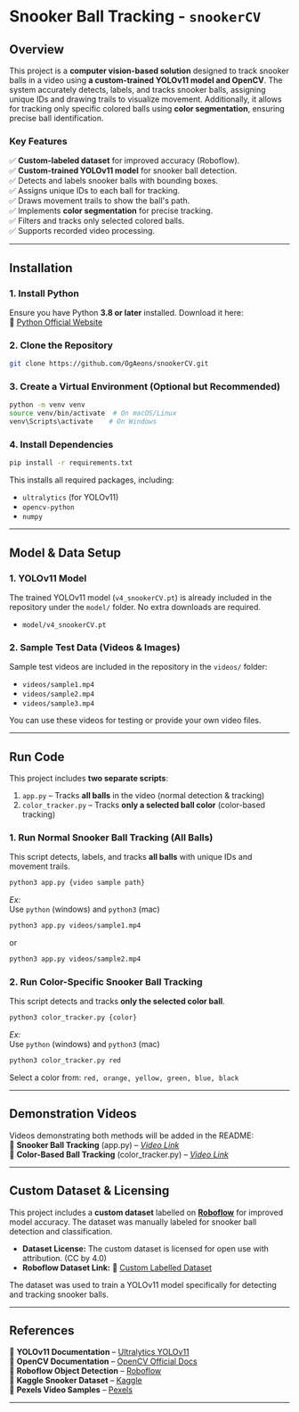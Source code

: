# Snooker Ball Tracking - ` snookerCV `

## Overview
This project is a **computer vision-based solution** designed to track snooker balls in a video using **a custom-trained YOLOv11 model and OpenCV**. The system accurately detects, labels, and tracks snooker balls, assigning unique IDs and drawing trails to visualize movement. Additionally, it allows for tracking only specific colored balls using **color segmentation**, ensuring precise ball identification.

### **Key Features**
✅ **Custom-labeled dataset** for improved accuracy (Roboflow).  
✅ **Custom-trained YOLOv11 model** for snooker ball detection.  
✅ Detects and labels snooker balls with bounding boxes.  
✅ Assigns unique IDs to each ball for tracking.  
✅ Draws movement trails to show the ball's path. \
✅ Implements **color segmentation** for precise tracking. \
✅ Filters and tracks only selected colored balls. \
✅ Supports recorded video processing.  

---

## Installation
### 1. Install Python
Ensure you have Python **3.8 or later** installed. Download it here:  
🔗 [Python Official Website](https://www.python.org/downloads/)

### 2. Clone the Repository
```bash
git clone https://github.com/OgAeons/snookerCV.git
```

### 3. Create a Virtual Environment (Optional but Recommended)
```bash
python -m venv venv
source venv/bin/activate  # On macOS/Linux
venv\Scripts\activate    # On Windows
```

### 4. Install Dependencies
```bash
pip install -r requirements.txt
```
This installs all required packages, including:
- `ultralytics` (for YOLOv11)
- `opencv-python`
- `numpy`

---

## Model & Data Setup
### **1. YOLOv11 Model**
The trained YOLOv11 model (`v4_snookerCV.pt`) is already included in the repository under the `model/` folder. No extra downloads are required.
- `model/v4_snookerCV.pt`

### **2. Sample Test Data (Videos & Images)**
Sample test videos are included in the repository in the `videos/` folder:
- `videos/sample1.mp4`
- `videos/sample2.mp4`
- `videos/sample3.mp4`

You can use these videos for testing or provide your own video files.

---

## Run Code
This project includes **two separate scripts**:
1. `app.py` – Tracks **all balls** in the video (normal detection & tracking)
2. `color_tracker.py` – Tracks **only a selected ball color** (color-based tracking)

### **1. Run Normal Snooker Ball Tracking (All Balls)**
This script detects, labels, and tracks **all balls** with unique IDs and movement trails.
```bash
python3 app.py {video sample path}
```
*Ex:*\
Use `python` (windows) and `python3` (mac)
```bash
python3 app.py videos/sample1.mp4
``` 
or
```bash
python3 app.py videos/sample2.mp4
```


### **2. Run Color-Specific Snooker Ball Tracking**
This script detects and tracks **only the selected color ball**.
```bash
python3 color_tracker.py {color}
```
*Ex:*\
Use `python` (windows) and `python3` (mac)
```bash
python3 color_tracker.py red
```
Select a color from: `red, orange, yellow, green, blue, black`

---

## Demonstration Videos
Videos demonstrating both methods will be added in the README: \
📌 **Snooker Ball Tracking** (app.py) – *[Video Link](https://drive.google.com/file/d/1t8Rxve-pYo0wNnOYdbK-ycGoJf7myaH4/view?usp=sharing)*  
📌 **Color-Based Ball Tracking** (color_tracker.py) – *[Video Link](https://drive.google.com/file/d/1kQm-u7XIN8e5CvZA5EDPAOe_hQiWpUd_/view?usp=sharing)*  

---

## Custom Dataset & Licensing
This project includes a **custom dataset** labelled on **[Roboflow](https://roboflow.com/)** for improved model accuracy. The dataset was manually labeled for snooker ball detection and classification.
- **Dataset License:** The custom dataset is licensed for open use with attribution. (CC by 4.0)
- **Roboflow Dataset Link:** 🔗 [Custom Labelled Dataset](https://universe.roboflow.com/any-doggo/snookerballv3/dataset/6)  

The dataset was used to train a YOLOv11 model specifically for detecting and tracking snooker balls.

---

## References
🔹 **YOLOv11 Documentation** – [Ultralytics YOLOv11](https://docs.ultralytics.com/quickstart/)  
🔹 **OpenCV Documentation** – [OpenCV Official Docs](https://docs.opencv.org/4.x/index.html)  
🔹 **Roboflow Object Detection** – [Roboflow](https://roboflow.com/)  
🔹 **Kaggle Snooker Dataset** – [Kaggle](https://www.kaggle.com/search?q=Snooker+ball+dataset)  
🔹 **Pexels Video Samples** – [Pexels](https://www.pexels.com/) 

---
